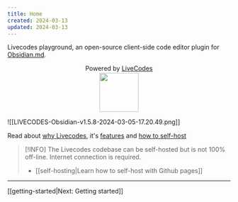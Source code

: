 ```yaml
---
title: Home
created: 2024-03-13
updated: 2024-03-13
---
```


Livecodes playground, an open-source client-side code editor plugin for [Obsidian.md](https://obsidian.md).

<div style="text-align: center;">Powered by  <a href="https://livecodes.io/docs/" class="external-link" target="_blank">LiveCodes</a></div>

<div style="display: grid; place-items: center; margin-block: .1em;"><img src="https://livecodes.io/docs/img/livecodes-logo.svg" style="width:88px;"></div>

![[LIVECODES-Obsidian-v1.5.8-2024-03-05-17.20.49.png]]

Read about [why Livecodes](https://livecodes.io/docs/why), it's [features](https://livecodes.io/docs/features/) and [how to self-host](https://livecodes.io/docs/features/self-hosting)

> [!INFO]
> The Livecodes codebase can be self-hosted but is not 100% off-line. Internet connection is required.
> - [[self-hosting|Learn how to self-host with Github pages]]

---

[[getting-started|Next: Getting started]]